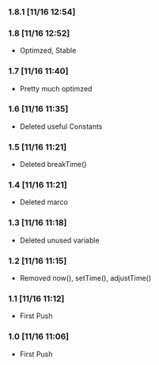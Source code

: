 ### 1.8.1 [11/16 12:54] 

### 1.8 [11/16 12:52]
- Optimzed, Stable

### 1.7 [11/16 11:40]
- Pretty much optimzed

### 1.6 [11/16 11:35]
- Deleted useful Constants

### 1.5 [11/16 11:21]
- Deleted breakTime()

### 1.4 [11/16 11:21]
- Deleted marco

### 1.3 [11/16 11:18]
- Deleted unused variable

### 1.2 [11/16 11:15]
- Removed now(), setTime(), adjustTime()

### 1.1 [11/16 11:12]
- First Push

### 1.0 [11/16 11:06]
- First Push